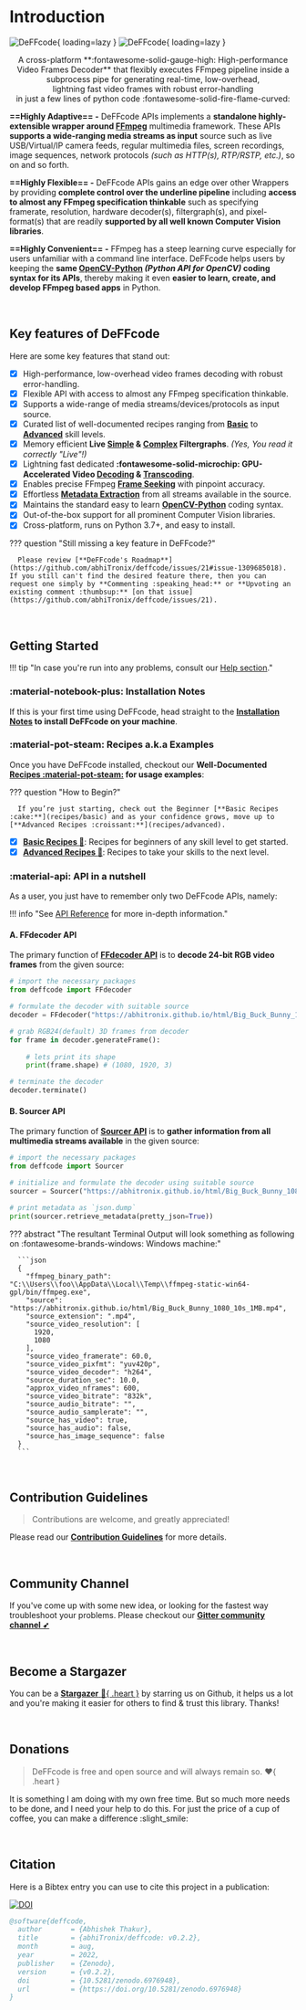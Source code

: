 <!--
===============================================
DeFFcode library source-code is deployed under the Apache 2.0 License:

Copyright (c) 2021 Abhishek Thakur(@abhiTronix) <abhi.una12@gmail.com>

Licensed under the Apache License, Version 2.0 (the "License");
you may not use this file except in compliance with the License.
You may obtain a copy of the License at

   http://www.apache.org/licenses/LICENSE-2.0

Unless required by applicable law or agreed to in writing, software
distributed under the License is distributed on an "AS IS" BASIS,
WITHOUT WARRANTIES OR CONDITIONS OF ANY KIND, either express or implied.
See the License for the specific language governing permissions and
limitations under the License.
===============================================
-->

# Introduction

![DeFFcode](assets/images/deffcode.png#only-light){ loading=lazy }
![DeFFcode](assets/images/deffcode-dark.png#only-dark){ loading=lazy }

<center>A cross-platform **:fontawesome-solid-gauge-high: High-performance Video Frames Decoder** that flexibly executes FFmpeg pipeline inside a subprocess pipe for generating real-time, low-overhead, <br>lightning fast video frames with robust error-handling <br>in just a few lines of python code :fontawesome-solid-fire-flame-curved:</center>

<div class="spacer"></div>

**==Highly Adaptive== -** DeFFcode APIs implements a **standalone highly-extensible wrapper around [FFmpeg][ffmpeg]** multimedia framework. These APIs **supports a wide-ranging media streams as input** source such as live USB/Virtual/IP camera feeds, regular multimedia files, screen recordings, image sequences, network protocols _(such as HTTP(s), RTP/RSTP, etc.)_, so on and so forth.

**==Highly Flexible== -** DeFFcode APIs gains an edge over other Wrappers by providing **complete control over the underline pipeline** including **access to almost any FFmpeg specification thinkable** such as specifying framerate, resolution, hardware decoder(s), filtergraph(s), and pixel-format(s) that are readily **supported by all well known Computer Vision libraries**.

**==Highly Convenient== -**  FFmpeg has a steep learning curve especially for users unfamiliar with a command line interface. DeFFcode helps users by keeping the **same [OpenCV-Python](https://docs.opencv.org/4.x/d6/d00/tutorial_py_root.html) _(Python API for OpenCV)_ coding syntax for its APIs**, thereby making it even **easier to learn, create, and develop FFmpeg based apps** in Python.

&thinsp;

## Key features of DeFFcode

Here are some key features that stand out:

- [x] High-performance, low-overhead video frames decoding with robust error-handling.
- [x] Flexible API with access to almost any FFmpeg specification thinkable.
- [x] Supports a wide-range of media streams/devices/protocols as input source. 
- [x] Curated list of well-documented recipes ranging from [**Basic**](recipes/basic/) to [**Advanced**](recipes/advanced/) skill levels.
- [x] Memory efficient **Live [Simple](recipes/basic/transcode-live-frames-simplegraphs/#transcoding-live-simple-filtergraphs) & [Complex](recipes/advanced/transcode-live-frames-complexgraphs/#transcoding-live-complex-filtergraphs) Filtergraphs**. _(Yes, You read it correctly "Live"!)_
- [x] Lightning fast dedicated **:fontawesome-solid-microchip: GPU-Accelerated Video [Decoding](recipes/advanced/decode-hw-acceleration/#hardware-accelerated-video-decoding) & [Transcoding](recipes/advanced/transcode-hw-acceleration/#hardware-accelerated-video-transcoding)**.
- [x] Enables precise FFmpeg [**Frame Seeking**](recipes/basic/save-keyframe-image/#extracting-key-frames-as-png-image) with pinpoint accuracy.
- [x] Effortless [**Metadata Extraction**](recipes/basic/extract-video-metadata/#extracting-video-metadata) from all streams available in the source.
- [x] Maintains the standard easy to learn [**OpenCV-Python**](https://docs.opencv.org/4.x/d6/d00/tutorial_py_root.html) coding syntax.
- [x] Out-of-the-box support for all prominent Computer Vision libraries.
- [x] Cross-platform, runs on Python 3.7+, and easy to install. 

??? question "Still missing a key feature in DeFFcode?"

      Please review [**DeFFcode's Roadmap**](https://github.com/abhiTronix/deffcode/issues/21#issue-1309685018). If you still can't find the desired feature there, then you can request one simply by **Commenting :speaking_head:** or **Upvoting an existing comment :thumbsup:** [on that issue](https://github.com/abhiTronix/deffcode/issues/21).


<!--
- [x] Lossless Transcoding support with [WriteGear](gears/writegear/introduction/). #TODO
-->


&nbsp;


## Getting Started

<div class="spacer"></div>

!!! tip "In case you're run into any problems, consult our [Help section](help/get_help)."

### :material-notebook-plus: Installation Notes

If this is your first time using DeFFcode, head straight to the **[Installation Notes](installation/#installation-notes) to install DeFFcode on your machine**.

<div class="spacer"></div>

### :material-pot-steam: Recipes a.k.a Examples


Once you have DeFFcode installed, checkout our **Well-Documented [Recipes :material-pot-steam:](recipes/basic) for usage examples**:

??? question "How to Begin?"
      
      If you’re just starting, check out the Beginner [**Basic Recipes :cake:**](recipes/basic) and as your confidence grows, move up to [**Advanced Recipes :croissant:**](recipes/advanced). 

- [x] [**Basic Recipes :cake:**](recipes/basic): Recipes for beginners of any skill level to get started.
- [x] [**Advanced Recipes :croissant:**](recipes/advanced): Recipes to take your skills to the next level.

<div class="spacer"></div>

### :material-api: API in a nutshell

As a user, you just have to remember only two DeFFcode APIs, namely:

!!! info "See [API Reference](reference/ffdecoder/#ffdecoder-api) for more in-depth information."

<div class="spacer"></div>

#### A. FFdecoder API 

The primary function of [**FFdecoder API**](reference/ffdecoder/#ffdecoder-api) is to **decode 24-bit RGB video frames** from the given source:

```py
# import the necessary packages
from deffcode import FFdecoder

# formulate the decoder with suitable source
decoder = FFdecoder("https://abhitronix.github.io/html/Big_Buck_Bunny_1080_10s_1MB.mp4").formulate()

# grab RGB24(default) 3D frames from decoder
for frame in decoder.generateFrame():
    
    # lets print its shape
    print(frame.shape) # (1080, 1920, 3)

# terminate the decoder
decoder.terminate()
```

#### B. Sourcer API 

The primary function of [**Sourcer API**](reference/sourcer/#sourcer-api) is to **gather information from all multimedia streams available** in the given source:

```python
# import the necessary packages
from deffcode import Sourcer

# initialize and formulate the decoder using suitable source
sourcer = Sourcer("https://abhitronix.github.io/html/Big_Buck_Bunny_1080_10s_1MB.mp4").probe_stream()

# print metadata as `json.dump`
print(sourcer.retrieve_metadata(pretty_json=True))
```

??? abstract "The resultant Terminal Output will look something as following on :fontawesome-brands-windows: Windows machine:"
     
      ```json
      {
        "ffmpeg_binary_path": "C:\\Users\\foo\\AppData\\Local\\Temp\\ffmpeg-static-win64-gpl/bin/ffmpeg.exe",
        "source": "https://abhitronix.github.io/html/Big_Buck_Bunny_1080_10s_1MB.mp4",
        "source_extension": ".mp4",
        "source_video_resolution": [
          1920,
          1080
        ],
        "source_video_framerate": 60.0,
        "source_video_pixfmt": "yuv420p",
        "source_video_decoder": "h264",
        "source_duration_sec": 10.0,
        "approx_video_nframes": 600,
        "source_video_bitrate": "832k",
        "source_audio_bitrate": "",
        "source_audio_samplerate": "",
        "source_has_video": true,
        "source_has_audio": false,
        "source_has_image_sequence": false
      }
      ```


&nbsp;

## Contribution Guidelines

> Contributions are welcome, and greatly appreciated!  

Please read our [**Contribution Guidelines**](contribution/) for more details.

&nbsp;

## Community Channel

If you've come up with some new idea, or looking for the fastest way troubleshoot your problems. Please checkout our [**Gitter community channel ➶**][gitter]

&nbsp;

## Become a Stargazer

You can be a  [**Stargazer** :star2:{ .heart }][stargazer]  by starring us on Github, it helps us a lot and you're making it easier for others to find & trust this library. Thanks!

&nbsp;

## Donations

> DeFFcode is free and open source and will always remain so. :heart:{ .heart }

It is something I am doing with my own free time. But so much more needs to be done, and I need your help to do this. For just the price of a cup of coffee, you can make a difference :slight_smile:

<script type='text/javascript' src='https://ko-fi.com/widgets/widget_2.js'></script><script type='text/javascript'>kofiwidget2.init('Support Me on Ko-fi', '#eba100', 'W7W8WTYO');kofiwidget2.draw();</script> 

&nbsp;

## Citation

Here is a Bibtex entry you can use to cite this project in a publication:

[![DOI](https://zenodo.org/badge/DOI/10.5281/zenodo.6976948.svg)](https://doi.org/10.5281/zenodo.6976948)

```BibTeX
@software{deffcode,
  author       = {Abhishek Thakur},
  title        = {abhiTronix/deffcode: v0.2.2},
  month        = aug,
  year         = 2022,
  publisher    = {Zenodo},
  version      = {v0.2.2},
  doi          = {10.5281/zenodo.6976948},
  url          = {https://doi.org/10.5281/zenodo.6976948}
}
```

&nbsp;


<!--
External URLs
-->

[gitter]: https://gitter.im/deffcode-python/community
[stargazer]: https://github.com/abhiTronix/deffcode/stargazers
[ffmpeg]:https://www.ffmpeg.org/
